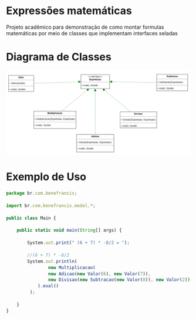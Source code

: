 # Expressões matemáticas

Projeto acadêmico para demonstração de como montar formulas matemáticas por meio de classes que implementam interfaces
seladas


# Diagrama de Classes

<img src="documentos/img/diagrama-de-classes.png"  alt="imagem do Diagrama de Classes">


# Exemplo de Uso


```javascript (6 + 7) * -8/2 = -52
package br.com.benefrancis;

import br.com.benefrancis.model.*;

public class Main {
    
    public static void main(String[] args) {
        
        System.out.print(" (6 + 7) * -8/2 = ");

        //(6 + 7) * -8/2
        System.out.println(
                new Multiplicacao(
                new Adicao(new Valor(6), new Valor(7)),
                new Divisao(new Subtracao(new Valor(8)), new Valor(2))
            ).eval()
         );

    }
}
```



 